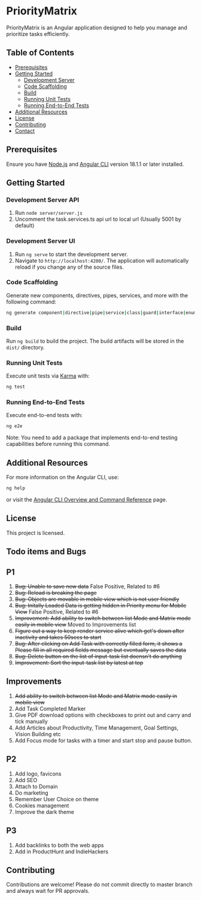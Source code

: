 # PriorityMatrix
PriorityMatrix is an Angular application designed to help you manage and prioritize tasks efficiently.

## Table of Contents

- [Prerequisites](#prerequisites)
- [Getting Started](#getting-started)
    - [Development Server](#development-server)
    - [Code Scaffolding](#code-scaffolding)
    - [Build](#build)
    - [Running Unit Tests](#running-unit-tests)
    - [Running End-to-End Tests](#running-end-to-end-tests)
- [Additional Resources](#additional-resources)
- [License](#license)
- [Contributing](#contributing)
- [Contact](#contact)

## Prerequisites

Ensure you have [Node.js](https://nodejs.org/) and [Angular CLI](https://angular.io/cli) version 18.1.1 or later installed.

## Getting Started

### Development Server API
1. Run `node server/server.js`
2. Uncomment the task.services.ts api url to local url (Usually 5001 by default)

### Development Server UI

1. Run `ng serve` to start the development server.
2. Navigate to `http://localhost:4200/`. The application will automatically reload if you change any of the source files.

### Code Scaffolding

Generate new components, directives, pipes, services, and more with the following command:
```sh
ng generate component|directive|pipe|service|class|guard|interface|enum|module <name>
```

### Build

Run `ng build` to build the project. The build artifacts will be stored in the `dist/` directory.

### Running Unit Tests

Execute unit tests via [Karma](https://karma-runner.github.io) with:
```sh
ng test
```

### Running End-to-End Tests

Execute end-to-end tests with:
```sh
ng e2e
```
Note: You need to add a package that implements end-to-end testing capabilities before running this command.

## Additional Resources

For more information on the Angular CLI, use:
```sh
ng help
```
or visit the [Angular CLI Overview and Command Reference](https://angular.dev/tools/cli) page.

## License

This project is licensed.

## Todo items and Bugs
P1
-------
1. ~~Bug: Unable to save new data~~ False Positive, Related to #6
2. ~~Bug: Reload is breaking the page~~
3. ~~Bug: Objects are movable in mobile view which is not user friendly~~
4. ~~Bug: Initally Loaded Data is getting hidden in Priority menu for Mobile View~~ False Positive, Related to #6
5. ~~Improvement: Add ability to switch between list Mode and Matrix mode easily in mobile view~~ Moved to Improvements list
6. ~~Figure out a way to keep render service alive which get's down after inactivity and takes 50secs to start~~
7. ~~Bug: After clicking on Add Task with correctly filled form, it shows a Please fill in all required fields message but eventually saves the data~~
8. ~~Bug: Delete button on the list of input-task list doensn't do anything~~
9. ~~Improvement: Sort the input-task list by latest at top~~

Improvements
-----------------
1. ~~Add ability to switch between list Mode and Matrix mode easily in mobile view~~
2. Add Task Completed Marker
3. Give PDF download options with checkboxes to print out and carry and tick manually
4. Add Articles about Productivity, Time Management, Goal Settings, Vision Building etc
5. Add Focus mode for tasks with a timer and start stop and pause button.

P2
-----
1. Add logo, favicons
2. Add SEO
3. Attach to Domain
4. Do marketing
5. Remember User Choice on theme
6. Cookies management
7. Improve the dark theme

P3
---------
1. Add backlinks to both the web apps
2. Add in ProductHunt and IndieHackers

## Contributing

Contributions are welcome! Please do not commit directly to master branch and always wait for PR approvals.
